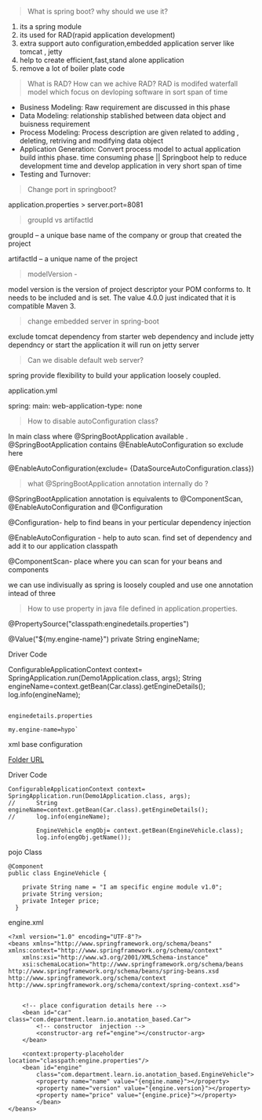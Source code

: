 > What is spring boot? why should we use it?
1. its a spring module
2. its used for RAD(rapid application development)
3. extra support auto configuration,embedded application server like tomcat , jetty
4. help to create efficient,fast,stand alone application
5. remove a lot of boiler plate code

>  What is RAD? How can we achive RAD?
RAD is modifed waterfall model which focus on devloping software in sort span of time
* Business Modeling: Raw requirement are discussed in this phase
* Data Modeling: relationship stablished between data object and buisness requirement 
* Process Modeling: Process description are given related to adding , deleting, retriving and modifying data object
* Application Generation: Convert process model to actual application build inthis phase. time consuming phase || Springboot help to reduce development time and develop application in very short span of time
* Testing and Turnover:

> Change port in springboot?

application.properties >  server.port=8081

>  groupId vs  artifactId

groupId – a unique base name of the company or group that created the project

artifactId – a unique name of the project

> modelVersion - 

model version is the version of project descriptor your POM conforms to. It needs to be included and is set. The value 4.0.0 just indicated that it is compatible Maven 3.

> change embedded server in spring-boot

exclude tomcat dependency from starter web dependency and include jetty dependncy or start the application it will run on jetty server

> Can we disable default web server?

spring provide flexibility to build your application loosely coupled.

application.yml

spring: 
  main:
    web-application-type:  none

> How to disable autoConfiguration class?

In main class where @SpringBootApplication available . @SpringBootApplication contains @EnableAutoConfiguration so exclude here

@EnableAutoConfiguration(exclude= {DataSourceAutoConfiguration.class})


> what @SpringBootApplication annotation internally do ?

@SpringBootApplication annotation is equivalents to @ComponentScan, @EnableAutoConfiguration and @Configuration

@Configuration- help to find beans in your perticular dependency injection

@EnableAutoConfiguration - help to auto scan. find set of dependency and add it to our application classpath

@ComponentScan- place where you can scan for your beans and components

we can use indivisually as spring is loosely coupled and use one annotation intead of three

> How to use property in java file defined in application.properties.

@PropertySource("classpath:enginedetails.properties")

@Value("${my.engine-name}")
	private String engineName;
  
  Driver Code

ConfigurableApplicationContext context=	SpringApplication.run(Demo1Application.class, args);
		String engineName=context.getBean(Car.class).getEngineDetails();
		log.info(engineName);

````

enginedetails.properties

my.engine-name=hypo`

````

xml base configuration

[Folder URL](https://github.com/rakeshsonti/spring/tree/master/ValueAndPropertySource)

Driver Code

````
ConfigurableApplicationContext context=	SpringApplication.run(Demo1Application.class, args);
//		String engineName=context.getBean(Car.class).getEngineDetails();
//		log.info(engineName);
		
		EngineVehicle engObj= context.getBean(EngineVehicle.class);
		log.info(engObj.getName());
````

pojo Class


````
@Component
public class EngineVehicle {

	private String name = "I am specific engine module v1.0";
	private String version;
	private Integer price;
  }

````

engine.xml

````
<?xml version="1.0" encoding="UTF-8"?>
<beans xmlns="http://www.springframework.org/schema/beans"
xmlns:context="http://www.springframework.org/schema/context"
	xmlns:xsi="http://www.w3.org/2001/XMLSchema-instance"
	xsi:schemaLocation="http://www.springframework.org/schema/beans
http://www.springframework.org/schema/beans/spring-beans.xsd
http://www.springframework.org/schema/context
http://www.springframework.org/schema/context/spring-context.xsd">

	
	<!-- place configuration details here -->
	<bean id="car" class="com.department.learn.io.anotation_based.Car">
		<!-- constructor  injection -->
		<constructor-arg ref="engine"></constructor-arg>
	</bean>
	
	<context:property-placeholder location="classpath:engine.properties"/>
	<bean id="engine"
		class="com.department.learn.io.anotation_based.EngineVehicle">
		<property name="name" value="{engine.name}"></property>
		<property name="version" value="{engine.version}"></property>
		<property name="price" value="{engine.price}"></property>
		</bean>
</beans>
````


